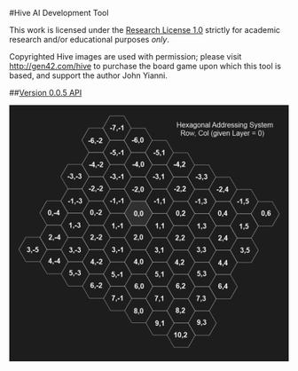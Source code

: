 #Hive AI Development Tool

This work is licensed under the [Research License 1.0](LICENSE.md) strictly for academic research and/or educational purposes *only*.

Copyrighted Hive images are used with permission; please visit http://gen42.com/hive to purchase the board game upon which this tool is based, and support the author John Yianni.

##[Version 0.0.5 API](api/hive_api_v0.0.5_doc.js)

![Hexagonal Addressing System (Layer = 0)](doc/grid.png)

